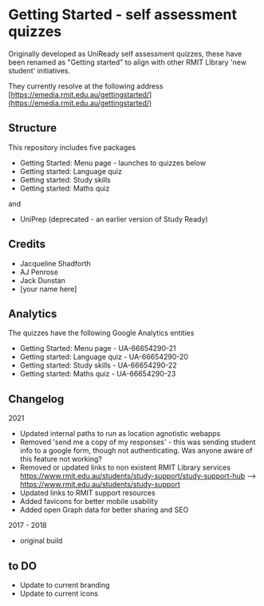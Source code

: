 # Getting Started - self assessment quizzes

Originally developed as UniReady self assessment quizzes, these have been renamed as "Getting started" to align with other RMIT LIbrary 'new student' initiatives.

They currently resolve at the following address [https://emedia.rmit.edu.au/gettingstarted/](https://emedia.rmit.edu.au/gettingstarted/)

## Structure

This repository includes five packages

* Getting Started: Menu page - launches to quizzes below 
* Getting started: Language quiz
* Getting started: Study skills
* Getting started: Maths quiz

and 

* UniPrep (deprecated - an earlier version of Study Ready)

## Credits

* Jacqueline Shadforth
* AJ Penrose
* Jack Dunstan
* [your name here]

## Analytics

The quizzes have the following Google Analytics entities

* Getting Started: Menu page - UA-66654290-21
* Getting started: Language quiz - UA-66654290-20
* Getting started: Study skills - UA-66654290-22
* Getting started: Maths quiz - UA-66654290-23

## Changelog

2021

* Updated internal paths to run as location agnotistic webapps
* Removed 'send me a copy of my responses' - this was sending student info to a google form, though not authenticating. Was anyone aware of this feature not working?
* Removed or updated links to non existent RMIT Library services
    https://www.rmit.edu.au/students/study-support/study-support-hub --> https://www.rmit.edu.au/students/study-support
* Updated links to RMIT support resources
* Added favicons for better mobile usability
* Added open Graph data for better sharing and SEO

2017 - 2018

* original build

## to DO

* Update to current branding
* Update to current icons





